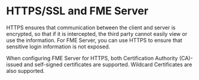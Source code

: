 # HTTPS/SSL and FME Server #

HTTPS ensures that communication between the client and server is encrypted, so that if it is intercepted, the third party cannot easily view or use the information. For FME Server, you can use HTTPS to ensure that sensitive login information is not exposed.

When configuring FME Server for HTTPS, both Certification Authority (CA)-issued and self-signed certificates are supported.  Wildcard Certificates are also supported.

<!--** SM: Need to consider expanding**
Add configuration topics for distributed environments where Core and App Server are on separate systems. The steps in the doc do cover this but the steps must be carefully followed as it is easy to move the keystore file.  In summary both systems must have the keystores updated with the imported certificate.
-->
